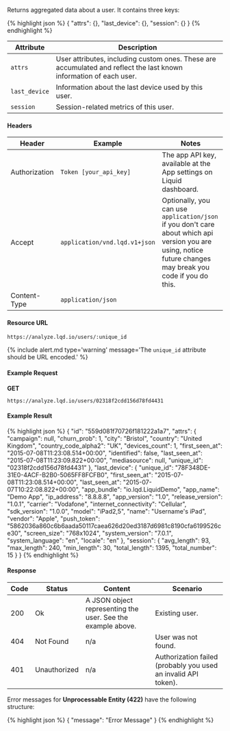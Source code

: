 
Returns aggregated data about a user. It contains three keys:

{% highlight json %}
{
  "attrs": {},
  "last_device": {},
  "session": {}
}
{% endhighlight %}

| Attribute | Description |
| --- | --- |
| `attrs` | User attributes, including custom ones. These are accumulated and reflect the last known information of each user.
| `last_device` | Information about the last device used by this user.
| `session` | Session-related metrics of this user.

#### Headers

| Header | Example | Notes |
| --- | --- | --- |
| Authorization | `Token [your_api_key]` | The app API key, available at the App settings on Liquid dashboard.
| Accept | `application/vnd.lqd.v1+json` | Optionally, you can use `application/json` if you don't care about which api version you are using, notice future changes may break you code if you do this. |
| Content-Type | `application/json` | |

#### Resource URL

`https://analyze.lqd.io/users/:unique_id`

{% include alert.md type='warning' message='The `unique_id` attribute should be URL encoded.' %}

#### Example Request

**GET**

`https://analyze.lqd.io/users/02318f2cdd156d78fd4431`

#### Example Result

{% highlight json %}
{
    "id": "559d081f70726f181222a1a7",
    "attrs": {
        "campaign": null,
        "churn_prob": 1,
        "city": "Bristol",
        "country": "United Kingdom",
        "country_code_alpha2": "UK",
        "devices_count": 1,
        "first_seen_at": "2015-07-08T11:23:08.514+00:00",
        "identified": false,
        "last_seen_at": "2015-07-08T11:23:09.822+00:00",
        "mediasource": null,
        "unique_id": "02318f2cdd156d78fd4431"
    },
    "last_device": {
        "unique_id": "78F348DE-31E0-4ACF-B2B0-5065FF8FCFB0",
        "first_seen_at": "2015-07-08T11:23:08.514+00:00",
        "last_seen_at": "2015-07-07T10:22:08.822+00:00",
        "app_bundle": "io.lqd.LiquidDemo",
        "app_name": "Demo App",
        "ip_address": "8.8.8.8",
        "app_version": "1.0",
        "release_version": "1.0.1",
        "carrier": "Vodafone",
        "internet_connectivity": "Cellular",
        "sdk_version": "1.0.0",
        "model": "iPad2,5",
        "name": "Username's iPad",
        "vendor": "Apple",
        "push_token": "5862036a860c6b6aada50117caea626d20ed3187d6981c8190cfa6199526ce30",
        "screen_size": "768x1024",
        "system_version": "7.0.1",
        "system_language": "en",
        "locale": "en"
    },
    "session": {
        "avg_length": 93,
        "max_length": 240,
        "min_length": 30,
        "total_length": 1395,
        "total_number": 15
    }
}
{% endhighlight %}

#### Response

| Code | Status | Content | Scenario
| --- | --- | --- | ---
| 200 | Ok | A JSON object representing the user. See the example above. | Existing user.
| 404 | Not Found | n/a | User was not found.
| 401 | Unauthorized | n/a | Authorization failed (probably you used an invalid API token).

Error messages for **Unprocessable Entity (422)** have the following structure:

{% highlight json %}
{
  "message": "Error Message"
}
{% endhighlight %}
